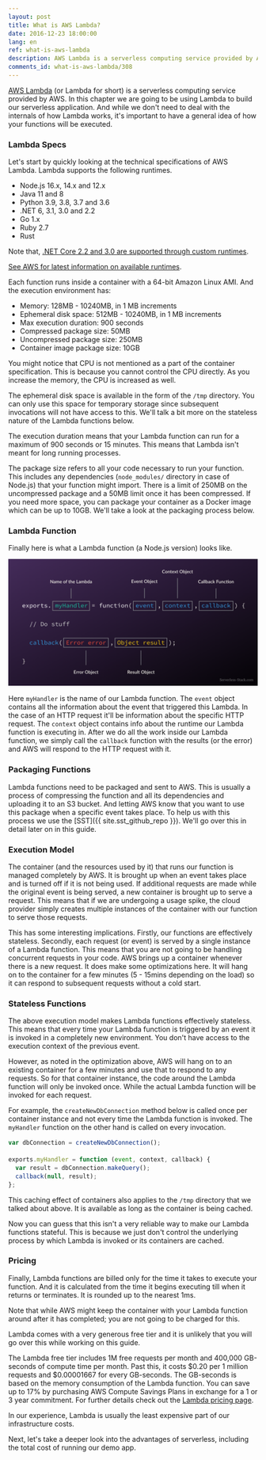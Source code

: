 ```yaml
---
layout: post
title: What is AWS Lambda?
date: 2016-12-23 18:00:00
lang: en
ref: what-is-aws-lambda
description: AWS Lambda is a serverless computing service provided by Amazon Web Services. It runs pieces of code (called Lambda functions) in stateless containers that are brought up on demand to respond to events (such as HTTP requests). The containers are then turned off when the function has completed execution. Users are charged only for the time it takes to execute the function.
comments_id: what-is-aws-lambda/308
---
```


[AWS Lambda](https://aws.amazon.com/lambda/) (or Lambda for short) is a serverless computing service provided by AWS. In this chapter we are going to be using Lambda to build our serverless application. And while we don't need to deal with the internals of how Lambda works, it's important to have a general idea of how your functions will be executed.

### Lambda Specs

Let's start by quickly looking at the technical specifications of AWS Lambda. Lambda supports the following runtimes.

- Node.js 16.x, 14.x and 12.x
- Java 11 and 8
- Python 3.9, 3.8, 3.7 and 3.6
- .NET 6, 3.1, 3.0 and 2.2
- Go 1.x
- Ruby 2.7
- Rust

Note that, [.NET Core 2.2 and 3.0 are supported through custom runtimes](https://aws.amazon.com/blogs/developer/announcing-amazon-lambda-runtimesupport/).

[See AWS for latest information on available runtimes](https://docs.aws.amazon.com/lambda/latest/dg/lambda-runtimes.html).

Each function runs inside a container with a 64-bit Amazon Linux AMI. And the execution environment has:

- Memory: 128MB - 10240MB, in 1 MB increments
- Ephemeral disk space: 512MB - 10240MB, in 1 MB increments
- Max execution duration: 900 seconds
- Compressed package size: 50MB
- Uncompressed package size: 250MB
- Container image package size: 10GB

You might notice that CPU is not mentioned as a part of the container specification. This is because you cannot control the CPU directly. As you increase the memory, the CPU is increased as well.

The ephemeral disk space is available in the form of the `/tmp` directory. You can only use this space for temporary storage since subsequent invocations will not have access to this. We'll talk a bit more on the stateless nature of the Lambda functions below.

The execution duration means that your Lambda function can run for a maximum of 900 seconds or 15 minutes. This means that Lambda isn't meant for long running processes.

The package size refers to all your code necessary to run your function. This includes any dependencies (`node_modules/` directory in case of Node.js) that your function might import. There is a limit of 250MB on the uncompressed package and a 50MB limit once it has been compressed. If you need more space, you can package your container as a Docker image which can be up to 10GB. We'll take a look at the packaging process below.

### Lambda Function

Finally here is what a Lambda function (a Node.js version) looks like.

![Anatomy of a Lambda Function image](/assets/anatomy-of-a-lambda-function.png)

Here `myHandler` is the name of our Lambda function. The `event` object contains all the information about the event that triggered this Lambda. In the case of an HTTP request it'll be information about the specific HTTP request. The `context` object contains info about the runtime our Lambda function is executing in. After we do all the work inside our Lambda function, we simply call the `callback` function with the results (or the error) and AWS will respond to the HTTP request with it.

### Packaging Functions

Lambda functions need to be packaged and sent to AWS. This is usually a process of compressing the function and all its dependencies and uploading it to an S3 bucket. And letting AWS know that you want to use this package when a specific event takes place. To help us with this process we use the [SST]({{ site.sst_github_repo }}). We'll go over this in detail later on in this guide.

### Execution Model

The container (and the resources used by it) that runs our function is managed completely by AWS. It is brought up when an event takes place and is turned off if it is not being used. If additional requests are made while the original event is being served, a new container is brought up to serve a request. This means that if we are undergoing a usage spike, the cloud provider simply creates multiple instances of the container with our function to serve those requests.

This has some interesting implications. Firstly, our functions are effectively stateless. Secondly, each request (or event) is served by a single instance of a Lambda function. This means that you are not going to be handling concurrent requests in your code. AWS brings up a container whenever there is a new request. It does make some optimizations here. It will hang on to the container for a few minutes (5 - 15mins depending on the load) so it can respond to subsequent requests without a cold start.

### Stateless Functions

The above execution model makes Lambda functions effectively stateless. This means that every time your Lambda function is triggered by an event it is invoked in a completely new environment. You don't have access to the execution context of the previous event.

However, as noted in the optimization above, AWS will hang on to an existing container for a few minutes and use that to respond to any requests. So for that container instance, the code around the Lambda function will only be invoked once. While the actual Lambda function will be invoked for each request.

For example, the `createNewDbConnection` method below is called once per container instance and not every time the Lambda function is invoked. The `myHandler` function on the other hand is called on every invocation.

```js
var dbConnection = createNewDbConnection();

exports.myHandler = function (event, context, callback) {
  var result = dbConnection.makeQuery();
  callback(null, result);
};
```

This caching effect of containers also applies to the `/tmp` directory that we talked about above. It is available as long as the container is being cached.

Now you can guess that this isn't a very reliable way to make our Lambda functions stateful. This is because we just don't control the underlying process by which Lambda is invoked or its containers are cached.

### Pricing

Finally, Lambda functions are billed only for the time it takes to execute your function. And it is calculated from the time it begins executing till when it returns or terminates. It is rounded up to the nearest 1ms.

Note that while AWS might keep the container with your Lambda function around after it has completed; you are not going to be charged for this.

Lambda comes with a very generous free tier and it is unlikely that you will go over this while working on this guide.

The Lambda free tier includes 1M free requests per month and 400,000 GB-seconds of compute time per month. Past this, it costs $0.20 per 1 million requests and $0.00001667 for every GB-seconds. The GB-seconds is based on the memory consumption of the Lambda function. You can save up to 17% by purchasing AWS Compute Savings Plans in exchange for a 1 or 3 year commitment. For further details check out the [Lambda pricing page](https://aws.amazon.com/lambda/pricing/).

In our experience, Lambda is usually the least expensive part of our infrastructure costs.

Next, let's take a deeper look into the advantages of serverless, including the total cost of running our demo app.
